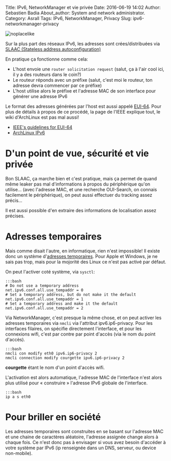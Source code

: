 Title: IPv6, NetworkManager et vie privée
Date: 2016-06-19 14:02
Author: Sebastien Badia
About_author: System and network administrator.
Category: Asrall
Tags: IPv6, NetworkManager, Privacy
Slug: ipv6-networkmanager-privacy

![noplacelike](//blog.sebian.fr/images/noplacelike-v6.jpg)

Sur la plus part des réseaux IPv6, les adresses sont crées/distribuées via [SLAAC
(Stateless address autoconfiguration)](https://en.wikipedia.org/wiki/IPv6_address#Stateless_address_autoconfiguration)

En pratique ça fonctionne comme cela:

* L'host envoie une `router solicitation request` (salut, ça à l'air cool ici, il y a des routeurs dans le coin?)
* Le routeur réponds avec un préfixe (salut, c'est moi le routeur, ton adresse devra commencer par ce préfixe)
* L'host utilise alors le préfixe et l'adresse MAC de son interface pour générer une adresse IPv6

Le format des adresses générées par l'host est aussi appelé
[EUI-64](https://en.wikipedia.org/wiki/IPv6_address#Modified_EUI-64). Pour plus
de détails à propos de ce procédé, la page de l'IEEE explique tout, le wiki
d'ArchLinux est pas mal aussi!


* [IEEE's guidelines for EUI-64](https://standards.ieee.org/develop/regauth/tut/eui64.pdf)
* [ArchLinux IPv6](https://wiki.archlinux.org/index.php/IPv6)

# D'un point de vue, sécurité et vie privée

Bon SLAAC, ça marche bien et c'est pratique, mais ça permet de quand même leaker
pas mal d'informations à propos du périphérique qu'on utilise… (avec l'adresse
MAC, et une recherche OUI-Search, on connais facilement le périphérique), on
peut aussi effectuer du tracking assez précis…

Il est aussi possible d'en extraire des informations de localisation assez
précises.

# Adresses temporaires

Mais comme disait l'autre, en informatique, rien n'est impossible! Il existe
donc un système d'[adresses
temporaires](https://en.wikipedia.org/wiki/IPv6_address#Temporary_addresses).
Pour Apple et Windows, je ne sais pas trop, mais pour la mojorité des Linux ce
n'est pas activé par défaut.

On peut l'activer coté système, via `sysctl`:

    :::bash
    # Do not use a temporary address
    net.ipv6.conf.all.use_tempaddr = 0
    # Set a temporary address, but do not make it the default
    net.ipv6.conf.all.use_tempaddr = 1
    # Set a temporary address and make it the default
    net.ipv6.conf.all.use_tempaddr = 2

Via NetworkManager, c'est presque la même chose, et on peut activer les adresses
temporaires via `nmcli` via l'attribut ipv6.ip6-privacy.  Pour les interfaces
filaires, on spécifie directement l'interface, et pour les connexions wifi,
c'est par contre par point d'accès (via le nom du point d'accès).

    :::bash
    nmcli con modify eth0 ipv6.ip6-privacy 2
    nmcli connection modify courgette ipv6.ip6-privacy 2

**courgette** étant le nom d'un point d'accès wifi.

L'activation est alors automatique, l'adresse MAC de l'interface n'est alors
plus utilisé pour « construire » l'adresse IPv6 globale de l'interface.

    :::bash
    ip a s eth0

# Pour briller en société

Les adresses temporaires sont construites en se basant sur l'adresse MAC et une
chaine de caractères aléatoire, l'adresse assignée change alors à chaque fois.
Ce n'est donc pas à envisager si vous avez besoin d'accéder à votre système par
IPv6 (ip renseignée dans un DNS, serveur, ou device non-mobile).
